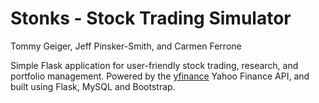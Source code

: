 # Stonks - Stock Trading Simulator

Tommy Geiger, Jeff Pinsker-Smith, and Carmen Ferrone

Simple Flask application for user-friendly stock trading, research, and portfolio management. Powered by the [yfinance](https://pypi.org/project/yfinance/) Yahoo Finance API, and built using Flask, MySQL and Bootstrap.
